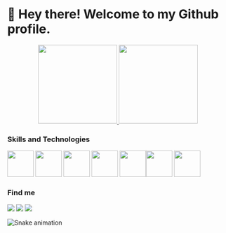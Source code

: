 # 👋 Hey there! Welcome to my Github profile.
<div align="center">
  <a href="https://github.com/livmrqs">
    <img loading="lazy" height="180em" src="https://github-readme-stats.vercel.app/api/top-langs/?username=livmrqs&layout=compact&langs_count=7&theme=cobalt"/>
    <img loading="lazy" height="180em" src="https://github-readme-stats.vercel.app/api?username=livmrqs&show_icons=true&theme=cobalt&include_all_commits=true&count_private=true"/>
  </a>
</div>

### Skills and Technologies
 <img src="https://cdn.jsdelivr.net/gh/devicons/devicon/icons/git/git-original.svg" width="60" height="60" /> <img src="https://cdn.jsdelivr.net/gh/devicons/devicon@latest/icons/github/github-original.svg" width="60" height="60"/> <img src="https://cdn.jsdelivr.net/gh/devicons/devicon@latest/icons/python/python-original.svg" width="60" height="60" /> <img src="https://cdn.jsdelivr.net/gh/devicons/devicon@latest/icons/scikitlearn/scikitlearn-original.svg" width="60" height="60"/> <img src="https://cdn.jsdelivr.net/gh/devicons/devicon@latest/icons/amazonwebservices/amazonwebservices-original-wordmark.svg" width="60" height="60" /><img src="https://cdn.jsdelivr.net/gh/devicons/devicon@latest/icons/docker/docker-original.svg" width="60" height="60" /> <img src="https://cdn.jsdelivr.net/gh/devicons/devicon@latest/icons/mysql/mysql-original.svg" width="60" height="60"/> 
  
 ### Find me

<div>
<a href="https://www.instagram.com/livmrqs_/" target="_blank"><img loading="lazy" src="https://img.shields.io/badge/-Instagram-%23E4405F?style=for-the-badge&logo=instagram&logoColor=white" target="_blank"></a>
<a href="https://www.linkedin.com/in/l%C3%ADvia-marques04/" target="_blank"><img loading="lazy" src="https://img.shields.io/badge/-LinkedIn-%230077B5?style=for-the-badge&logo=linkedin&logoColor=white" target="_blank"></a>   
<a href = "mailto:liviamarquesrr@gmail.com"><img loading="lazy" src="https://img.shields.io/badge/Gmail-D14836?style=for-the-badge&logo=gmail&logoColor=white" target="_blank"></a>
 </div>

 ![Snake animation](https://github.com/seu-usuário-aqui/livmrqs/blob/output/github-contribution-grid-snake.svg)
